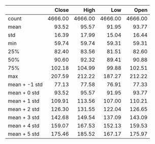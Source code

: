 |               |   Close |    High |     Low |    Open |
|:--------------|--------:|--------:|--------:|--------:|
| count         | 4666.00 | 4666.00 | 4666.00 | 4666.00 |
| mean          |   93.52 |   95.57 |   91.95 |   93.77 |
| std           |   16.39 |   17.99 |   15.04 |   16.44 |
| min           |   59.74 |   59.74 |   59.31 |   59.31 |
| 25%           |   82.40 |   83.56 |   81.51 |   82.60 |
| 50%           |   90.60 |   92.32 |   89.41 |   90.88 |
| 75%           |  102.18 |  104.99 |   99.88 |  102.51 |
| max           |  207.59 |  212.22 |  187.27 |  212.22 |
| mean + -1 std |   77.13 |   77.58 |   76.91 |   77.33 |
| mean + 0 std  |   93.52 |   95.57 |   91.95 |   93.77 |
| mean + 1 std  |  109.91 |  113.56 |  107.00 |  110.21 |
| mean + 2 std  |  126.30 |  131.55 |  122.04 |  126.65 |
| mean + 3 std  |  142.68 |  149.54 |  137.09 |  143.09 |
| mean + 4 std  |  159.07 |  167.53 |  152.13 |  159.53 |
| mean + 5 std  |  175.46 |  185.52 |  167.17 |  175.97 |